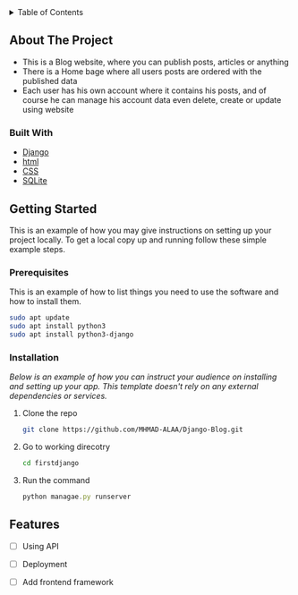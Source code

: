 <!-- TABLE OF CONTENTS -->
<details>
  <summary>Table of Contents</summary>
  <ol>
    <li>
      <a href="#about-the-project">About The Project</a>
      <ul>
        <li><a href="#built-with">Built With</a></li>
      </ul>
    </li>
    <li>
      <a href="#getting-started">Getting Started</a>
      <ul>
        <li><a href="#prerequisites">Prerequisites</a></li>
        <li><a href="#installation">Installation</a></li>
      </ul>
    </li>
    <li>
    <a href="#features">Features</a>
    </li>
  </ol>
</details>



<!-- ABOUT THE PROJECT -->
## About The Project
* This is a Blog website, where you can publish posts, articles or anything
* There is a Home bage where all users posts are ordered with the published data
* Each user has his own account where it contains his posts, 
    and of course he can manage his account data even delete, create or update using website



### Built With

* [Django][django-url]
* [html][html-url]
* [CSS][css-url]
* [SQLite][sqlite-url]



<!-- GETTING STARTED -->
## Getting Started

This is an example of how you may give instructions on setting up your project locally.
To get a local copy up and running follow these simple example steps.

### Prerequisites

This is an example of how to list things you need to use the software and how to install them.

```sh
sudo apt update
sudo apt install python3
sudo apt install python3-django
```


### Installation

_Below is an example of how you can instruct your audience on installing and setting up your app. This template doesn't rely on any external dependencies or services._

1. Clone the repo
   ```sh
   git clone https://github.com/MHMAD-ALAA/Django-Blog.git
   ```
2. Go to working direcotry
   ```sh
   cd firstdjango
   ```  
3. Run the command 
   ```js
   python managae.py runserver
   ```


<!-- FEATURES -->
## Features

- [ ] Using API
- [ ] Deployment
- [ ] Add frontend framework



<!-- MARKDOWN LINKS & IMAGES -->
<!-- https://www.markdownguide.org/basic-syntax/#reference-style-links -->
[django-url]: https://www.djangoproject.com/
[html-url]: https://html.com/about/
[css-url]: https://www.w3.org/Style/CSS/Overview.en.html
[sqlite-url]: https://www.sqlite.org/index.html
